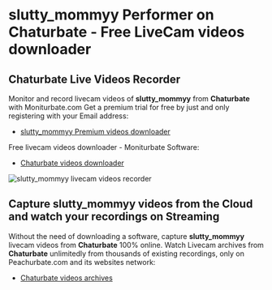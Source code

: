 # slutty_mommyy Performer on Chaturbate - Free LiveCam videos downloader

## Chaturbate Live Videos Recorder

Monitor and record livecam videos of **slutty_mommyy** from **Chaturbate** with Moniturbate.com
Get a premium trial for free by just and only registering with your Email address:
* [slutty_mommyy Premium videos downloader](https://moniturbate.com/request-demo-licence-key.html)

Free livecam videos downloader - Moniturbate Software:
* [Chaturbate videos downloader](https://moniturbate.com/moniturbate-download-software.html)

![slutty_mommyy livecam videos recorder](https://peachurnet.com/templates/moniturbate-software.png)


## Capture slutty_mommyy videos from the Cloud and watch your recordings on Streaming

Without the need of downloading a software, capture **slutty_mommyy** livecam videos from **Chaturbate** 100% online.
Watch Livecam archives from **Chaturbate** unlimitedly from thousands of existing recordings, only on Peachurbate.com and its websites network:
* [Chaturbate videos archives](https://peachurnet.com/)